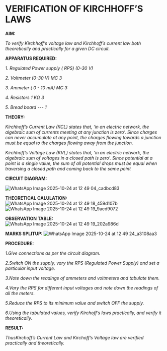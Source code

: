 # VERIFICATION OF KIRCHHOFF’S LAWS

**AIM:**

*To verify Kirchhoff’s voltage law and Kirchhoff’s current law both theoretically and practically for a given DC circuit.*

**APPARATUS REQUIRED:**

*1.	Regulated Power supply ( RPS)	(0-30 V)*
   
*2.	Voltmeter	(0-30 V) MC	3*
   
*3.	Ammeter	( 0 - 10 mA) MC	3*
   
*4.	Resistors	1 KΩ	3*

*5.	Bread board	---	1*

**THEORY:**

*Kirchhoff’s Current Law (KCL) states that, ‘in an electric network, the algebraic sum of currents meeting at any junction is zero’. Since charges can never accumulate at any point, the charges flowing towards a junction must be equal to the charges flowing away from the junction.*

*Kirchhoff’s Voltage Law (KVL) states that, ‘in an electric network, the algebraic sum of voltages in a closed path is zero’. Since potential at a point is a single value, the sum of all potential drops must be equal when traversing a closed path and coming back to the same point*

**CIRCUIT DIAGRAM:**



![WhatsApp Image 2025-10-24 at 12 49 04_cadbcd83](https://github.com/user-attachments/assets/3039491e-60d0-4ea0-81a8-c935a7e8c65d)

**THEORETICAL CALULATION:**
![WhatsApp Image 2025-10-24 at 12 49 18_459d107b](https://github.com/user-attachments/assets/374875b3-58f5-4882-b7a0-41ff18702180)
![WhatsApp Image 2025-10-24 at 12 49 19_9aed9072](https://github.com/user-attachments/assets/a3c8bb32-e331-43d0-bfca-755cebf8940c)

**OBSERVATION TABLE:**
![WhatsApp Image 2025-10-24 at 12 49 19_202a986d](https://github.com/user-attachments/assets/9e788f4a-2e1f-4fb2-ae19-f11b23c9704d)



**MARKS SPLITUP:**
![WhatsApp Image 2025-10-24 at 12 49 24_a3108aa3](https://github.com/user-attachments/assets/3c890c40-92d8-4280-80f0-9a1ce6458cb9)










**PROCEDURE:**

 *1.Give connections as per the circuit diagram.*

 *2.Switch ON the supply, vary the RPS (Regulated Power Supply) and set a particular input voltage.*
	
 *3.Note down the readings of ammeters and voltmeters and tabulate them.*
	
 *4.Vary the RPS for different input voltages and note down the readings of all the meters.*

 *5.Reduce the RPS to its minimum value and switch OFF the supply.*
  
 *6.Using the tabulated values, verify Kirchoff’s laws practically, and verify it theoretically.*

**RESULT:**

*ThusKirchoff’s Current Law and Kirchoff’s Voltage law are verified practically and theoretically.*

